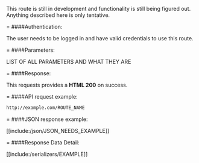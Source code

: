 <!-- --- title: GET /search/users -->

This route is still in development and functionality is still being figured out. Anything described here is only tentative.

=
####Authentication:

The user needs to be logged in and have valid credentials to use this route.

=
####Parameters:

LIST OF ALL PARAMETERS AND WHAT THEY ARE

=
####Response:

This requests provides a <strong>HTML 200</strong> on success.

=
####API request example:
```html
http://example.com/ROUTE_NAME
```

=
####JSON response example:

[[include:/json/JSON_NEEDS_EXAMPLE]]

=
####Response Data Detail:

[[include:/serializers/EXAMPLE]]